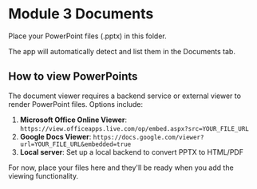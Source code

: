 # Module 3 Documents

Place your PowerPoint files (.pptx) in this folder.

The app will automatically detect and list them in the Documents tab.

## How to view PowerPoints

The document viewer requires a backend service or external viewer to render PowerPoint files. Options include:

1. **Microsoft Office Online Viewer**: `https://view.officeapps.live.com/op/embed.aspx?src=YOUR_FILE_URL`
2. **Google Docs Viewer**: `https://docs.google.com/viewer?url=YOUR_FILE_URL&embedded=true`
3. **Local server**: Set up a local backend to convert PPTX to HTML/PDF

For now, place your files here and they'll be ready when you add the viewing functionality.
